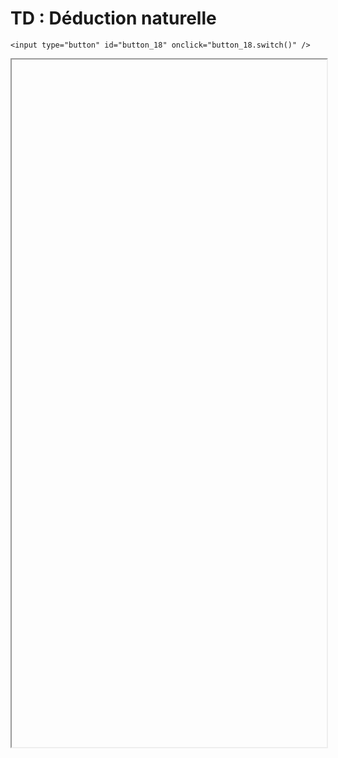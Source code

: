 # TD : Déduction naturelle

<script>
    $(function() {
        document.getElementById("main-content").style.maxWidth = "90%";
        button_18 = button_cor(
            'https://raw.githubusercontent.com/fortierq/cours/main/logique/deduction/td/td_deduction.pdf',
            '18',
            'button_18'
        );
    });
</script>

```{margin}
<input type="button" id="button_18" onclick="button_18.switch()" />
```

<iframe id="18" height=1100 width=100% allowfullscreen></iframe>
